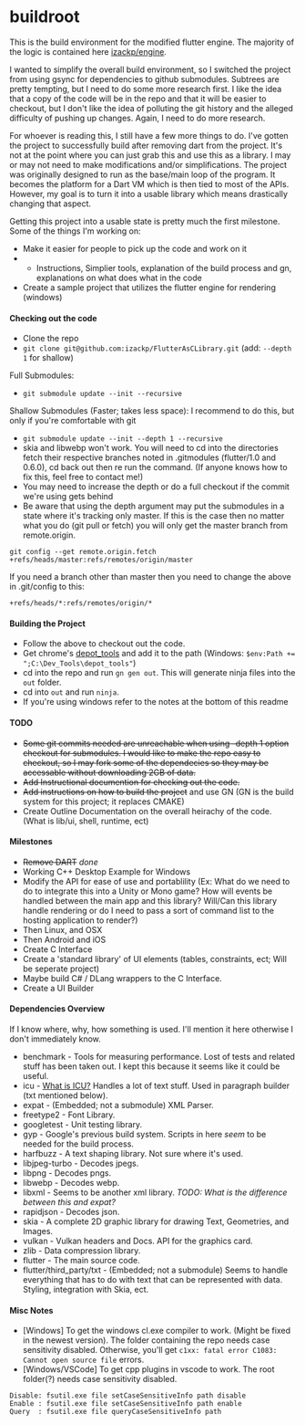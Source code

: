 # buildroot
This is the build environment for the modified flutter engine. The majority of the logic is contained here [izackp/engine](https://github.com/izackp/engine).

I wanted to simplify the overall build environment, so I switched the project from using gsync for dependencies to github submodules. Subtrees are pretty tempting, but I need to do some more research first. I like the idea that a copy of the code will be in the repo and that it will be easier to checkout, but I don't like the idea of polluting the git history and the alleged difficulty of pushing up changes. Again, I need to do more research.

For whoever is reading this, I still have a few more things to do. I've gotten the project to successfully build after removing dart from the project. It's not at the point where you can just grab this and use this as a library. I may or may not need to make modifications and/or simplifications. The project was originally designed to run as the base/main loop of the program. It becomes the platform for a Dart VM which is then tied to most of the APIs. However, my goal is to turn it into a usable library which means drastically changing that aspect.

Getting this project into a usable state is pretty much the first milestone.
Some of the things I'm working on:
* Make it easier for people to pick up the code and work on it
* * Instructions, Simplier tools, explanation of the build process and gn, explanations on what does what in the code
* Create a sample project that utilizes the flutter engine for rendering (windows)

#### Checking out the code
* Clone the repo
* ```git clone git@github.com:izackp/FlutterAsCLibrary.git``` (add: ```--depth 1``` for shallow)

Full Submodules:
* ```git submodule update --init --recursive```

Shallow Submodules (Faster; takes less space):
I recommend to do this, but only if you're comfortable with git
* ```git submodule update --init --depth 1 --recursive```
* skia and libwebp won't work. You will need to cd into the directories fetch their respective branches noted in .gitmodules (flutter/1.0 and 0.6.0), cd back out then re run the command. (If anyone knows how to fix this, feel free to contact me!)
* You may need to increase the depth or do a full checkout if the commit we're using gets behind
* Be aware that using the depth argument may put the submodules in a state where it's tracking only master. If this is the case then no matter what you do (git pull or fetch) you will only get the master branch from remote.origin.
``` 
git config --get remote.origin.fetch
+refs/heads/master:refs/remotes/origin/master
```

If you need a branch other than master then you need to change the above in .git/config to this:
```
+refs/heads/*:refs/remotes/origin/*
```

#### Building the Project
* Follow the above to checkout out the code.
* Get chrome's [depot_tools](http://commondatastorage.googleapis.com/chrome-infra-docs/flat/depot_tools/docs/html/depot_tools_tutorial.html#_setting_up) and add it to the path (Windows: ```$env:Path += ";C:\Dev_Tools\depot_tools"```)
* cd into the repo and run ```gn gen out```. This will generate ninja files into the `out` folder.
* cd into `out` and run `ninja`.
* If you're using windows refer to the notes at the bottom of this readme

#### TODO
* ~~Some git commits needed are unreachable when using -depth 1 option checkout for submodules. I would like to make the repo easy to checkout, so I may fork some of the dependecies so they may be accessable without downloading 2GB of data.~~
* ~~Add Instructional documention for checking out the code.~~
* ~~Add instructions on how to build the project~~ and use GN (GN is the build system for this project; it replaces CMAKE)
* Create Outline Documentation on the overall heirachy of the code. (What is lib/ui, shell, runtime, ect)

#### Milestones
* ~~Remove DART~~ _done_
* Working C++ Desktop Example for Windows
* Modify the API for ease of use and portablility (Ex: What do we need to do to integrate this into a Unity or Mono game? How will events be handled between the main app and this library? Will/Can this library handle rendering or do I need to pass a sort of command list to the hosting application to render?)
* Then Linux, and OSX
* Then Android and iOS
* Create C Interface
* Create a 'standard library' of UI elements (tables, constraints, ect; Will be seperate project)
* Maybe build C# / DLang wrappers to the C Interface.
* Create a UI Builder

#### Dependencies Overview
If I know where, why, how something is used. I'll mention it here otherwise I don't immediately know.
* benchmark - Tools for measuring performance. Lost of tests and related stuff has been taken out. I kept this because it seems like it could be useful.
* icu - [What is ICU?](http://site.icu-project.org/#TOC-What-is-ICU-) Handles a lot of text stuff. Used in paragraph builder (txt mentioned below).
* expat - (Embedded; not a submodule) XML Parser.
* freetype2 - Font Library.
* googletest - Unit testing library.
* gyp - Google's previous build system. Scripts in here _seem_ to be needed for the build process.
* harfbuzz - A text shaping library. Not sure where it's used.
* libjpeg-turbo - Decodes jpegs.
* libpng - Decodes pngs.
* libwebp - Decodes webp.
* libxml - Seems to be another xml library. _TODO: What is the difference between this and expat?_
* rapidjson - Decodes json.
* skia - A complete 2D graphic library for drawing Text, Geometries, and Images.
* vulkan - Vulkan headers and Docs. API for the graphics card.
* zlib - Data compression library.
* flutter - The main source code.
* flutter/third_party/txt - (Embedded; not a submodule) Seems to handle everything that has to do with text that can be represented with data. Styling, integration with Skia, ect.

#### Misc Notes
* [Windows] To get the windows cl.exe compiler to work. (Might be fixed in the newest version). The folder containing the repo needs case sensitivity disabled. Otherwise, you'll get ```c1xx: fatal error C1083: Cannot open source file``` errors.
* [Windows/VSCode] To get cpp plugins in vscode to work. The root folder(?) needs case sensitivity disabled.
```
Disable: fsutil.exe file setCaseSensitiveInfo path disable
Enable : fsutil.exe file setCaseSensitiveInfo path enable
Query  : fsutil.exe file queryCaseSensitiveInfo path
```